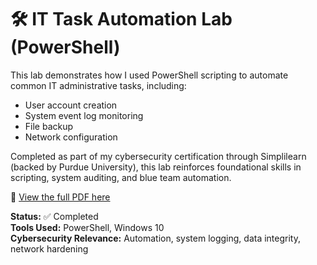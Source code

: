 # 🛠️ IT Task Automation Lab (PowerShell)

This lab demonstrates how I used PowerShell scripting to automate common IT administrative tasks, including:

- User account creation
- System event log monitoring
- File backup
- Network configuration

Completed as part of my cybersecurity certification through Simplilearn (backed by Purdue University), this lab reinforces foundational skills in scripting, system auditing, and blue team automation.

📄 [View the full PDF here](https://github.com/purpleteam-mike/Practice-Labs/blob/main/it-task-automation/IT_Task_Automation_Lab.pdf)

**Status:** ✅ Completed  
**Tools Used:** PowerShell, Windows 10  
**Cybersecurity Relevance:** Automation, system logging, data integrity, network hardening
